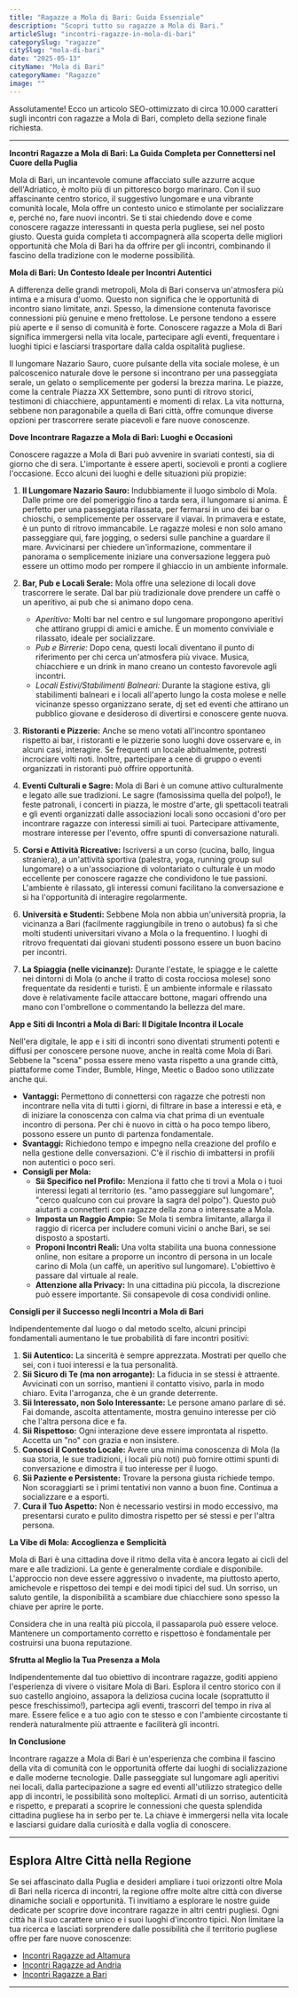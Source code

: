 ```yaml
---
title: "Ragazze a Mola di Bari: Guida Essenziale"
description: "Scopri tutto su ragazze a Mola di Bari."
articleSlug: "incontri-ragazze-in-mola-di-bari" 
categorySlug: "ragazze"
citySlug: "mola-di-bari"
date: "2025-05-13"
cityName: "Mola di Bari"
categoryName: "Ragazze"
image: ""
---
```


Assolutamente! Ecco un articolo SEO-ottimizzato di circa 10.000 caratteri sugli incontri con ragazze a Mola di Bari, completo della sezione finale richiesta.

---

**Incontri Ragazze a Mola di Bari: La Guida Completa per Connettersi nel Cuore della Puglia**

Mola di Bari, un incantevole comune affacciato sulle azzurre acque dell'Adriatico, è molto più di un pittoresco borgo marinaro. Con il suo affascinante centro storico, il suggestivo lungomare e una vibrante comunità locale, Mola offre un contesto unico e stimolante per socializzare e, perché no, fare nuovi incontri. Se ti stai chiedendo dove e come conoscere ragazze interessanti in questa perla pugliese, sei nel posto giusto. Questa guida completa ti accompagnerà alla scoperta delle migliori opportunità che Mola di Bari ha da offrire per gli incontri, combinando il fascino della tradizione con le moderne possibilità.

**Mola di Bari: Un Contesto Ideale per Incontri Autentici**

A differenza delle grandi metropoli, Mola di Bari conserva un'atmosfera più intima e a misura d'uomo. Questo non significa che le opportunità di incontro siano limitate, anzi. Spesso, la dimensione contenuta favorisce connessioni più genuine e meno frettolose. Le persone tendono a essere più aperte e il senso di comunità è forte. Conoscere ragazze a Mola di Bari significa immergersi nella vita locale, partecipare agli eventi, frequentare i luoghi tipici e lasciarsi trasportare dalla calda ospitalità pugliese.

Il lungomare Nazario Sauro, cuore pulsante della vita sociale molese, è un palcoscenico naturale dove le persone si incontrano per una passeggiata serale, un gelato o semplicemente per godersi la brezza marina. Le piazze, come la centrale Piazza XX Settembre, sono punti di ritrovo storici, testimoni di chiacchiere, appuntamenti e momenti di relax. La vita notturna, sebbene non paragonabile a quella di Bari città, offre comunque diverse opzioni per trascorrere serate piacevoli e fare nuove conoscenze.

**Dove Incontrare Ragazze a Mola di Bari: Luoghi e Occasioni**

Conoscere ragazze a Mola di Bari può avvenire in svariati contesti, sia di giorno che di sera. L'importante è essere aperti, socievoli e pronti a cogliere l'occasione. Ecco alcuni dei luoghi e delle situazioni più propizie:

1.  **Il Lungomare Nazario Sauro:** Indubbiamente il luogo simbolo di Mola. Dalle prime ore del pomeriggio fino a tarda sera, il lungomare si anima. È perfetto per una passeggiata rilassata, per fermarsi in uno dei bar o chioschi, o semplicemente per osservare il viavai. In primavera e estate, è un punto di ritrovo immancabile. Le ragazze molesi e non solo amano passeggiare qui, fare jogging, o sedersi sulle panchine a guardare il mare. Avvicinarsi per chiedere un'informazione, commentare il panorama o semplicemente iniziare una conversazione leggera può essere un ottimo modo per rompere il ghiaccio in un ambiente informale.

2.  **Bar, Pub e Locali Serale:** Mola offre una selezione di locali dove trascorrere le serate. Dal bar più tradizionale dove prendere un caffè o un aperitivo, ai pub che si animano dopo cena.
    *   *Aperitivo:* Molti bar nel centro e sul lungomare propongono aperitivi che attirano gruppi di amici e amiche. È un momento conviviale e rilassato, ideale per socializzare.
    *   *Pub e Birrerie:* Dopo cena, questi locali diventano il punto di riferimento per chi cerca un'atmosfera più vivace. Musica, chiacchiere e un drink in mano creano un contesto favorevole agli incontri.
    *   *Locali Estivi/Stabilimenti Balneari:* Durante la stagione estiva, gli stabilimenti balneari e i locali all'aperto lungo la costa molese e nelle vicinanze spesso organizzano serate, dj set ed eventi che attirano un pubblico giovane e desideroso di divertirsi e conoscere gente nuova.

3.  **Ristoranti e Pizzerie:** Anche se meno votati all'incontro spontaneo rispetto ai bar, i ristoranti e le pizzerie sono luoghi dove osservare e, in alcuni casi, interagire. Se frequenti un locale abitualmente, potresti incrociare volti noti. Inoltre, partecipare a cene di gruppo o eventi organizzati in ristoranti può offrire opportunità.

4.  **Eventi Culturali e Sagre:** Mola di Bari è un comune attivo culturalmente e legato alle sue tradizioni. Le sagre (famosissima quella del polpo!), le feste patronali, i concerti in piazza, le mostre d'arte, gli spettacoli teatrali e gli eventi organizzati dalle associazioni locali sono occasioni d'oro per incontrare ragazze con interessi simili ai tuoi. Partecipare attivamente, mostrare interesse per l'evento, offre spunti di conversazione naturali.

5.  **Corsi e Attività Ricreative:** Iscriversi a un corso (cucina, ballo, lingua straniera), a un'attività sportiva (palestra, yoga, running group sul lungomare) o a un'associazione di volontariato o culturale è un modo eccellente per conoscere ragazze che condividono le tue passioni. L'ambiente è rilassato, gli interessi comuni facilitano la conversazione e si ha l'opportunità di interagire regolarmente.

6.  **Università e Studenti:** Sebbene Mola non abbia un'università propria, la vicinanza a Bari (facilmente raggiungibile in treno o autobus) fa sì che molti studenti universitari vivano a Mola o la frequentino. I luoghi di ritrovo frequentati dai giovani studenti possono essere un buon bacino per incontri.

7.  **La Spiaggia (nelle vicinanze):** Durante l'estate, le spiagge e le calette nei dintorni di Mola (o anche il tratto di costa rocciosa molese) sono frequentate da residenti e turisti. È un ambiente informale e rilassato dove è relativamente facile attaccare bottone, magari offrendo una mano con l'ombrellone o commentando la bellezza del mare.

**App e Siti di Incontri a Mola di Bari: Il Digitale Incontra il Locale**

Nell'era digitale, le app e i siti di incontri sono diventati strumenti potenti e diffusi per conoscere persone nuove, anche in realtà come Mola di Bari. Sebbene la "scena" possa essere meno vasta rispetto a una grande città, piattaforme come Tinder, Bumble, Hinge, Meetic o Badoo sono utilizzate anche qui.

*   **Vantaggi:** Permettono di connettersi con ragazze che potresti non incontrare nella vita di tutti i giorni, di filtrare in base a interessi e età, e di iniziare la conoscenza con calma via chat prima di un eventuale incontro di persona. Per chi è nuovo in città o ha poco tempo libero, possono essere un punto di partenza fondamentale.
*   **Svantaggi:** Richiedono tempo e impegno nella creazione del profilo e nella gestione delle conversazioni. C'è il rischio di imbattersi in profili non autentici o poco seri.
*   **Consigli per Mola:**
    *   **Sii Specifico nel Profilo:** Menziona il fatto che ti trovi a Mola o i tuoi interessi legati al territorio (es. "amo passeggiare sul lungomare", "cerco qualcuno con cui provare la sagra del polpo"). Questo può aiutarti a connetterti con ragazze della zona o interessate a Mola.
    *   **Imposta un Raggio Ampio:** Se Mola ti sembra limitante, allarga il raggio di ricerca per includere comuni vicini o anche Bari, se sei disposto a spostarti.
    *   **Proponi Incontri Reali:** Una volta stabilita una buona connessione online, non esitare a proporre un incontro di persona in un locale carino di Mola (un caffè, un aperitivo sul lungomare). L'obiettivo è passare dal virtuale al reale.
    *   **Attenzione alla Privacy:** In una cittadina più piccola, la discrezione può essere importante. Sii consapevole di cosa condividi online.

**Consigli per il Successo negli Incontri a Mola di Bari**

Indipendentemente dal luogo o dal metodo scelto, alcuni principi fondamentali aumentano le tue probabilità di fare incontri positivi:

1.  **Sii Autentico:** La sincerità è sempre apprezzata. Mostrati per quello che sei, con i tuoi interessi e la tua personalità.
2.  **Sii Sicuro di Te (ma non arrogante):** La fiducia in se stessi è attraente. Avvicinati con un sorriso, mantieni il contatto visivo, parla in modo chiaro. Evita l'arroganza, che è un grande deterrente.
3.  **Sii Interessato, non Solo Interessante:** Le persone amano parlare di sé. Fai domande, ascolta attentamente, mostra genuino interesse per ciò che l'altra persona dice e fa.
4.  **Sii Rispettoso:** Ogni interazione deve essere improntata al rispetto. Accetta un "no" con grazia e non insistere.
5.  **Conosci il Contesto Locale:** Avere una minima conoscenza di Mola (la sua storia, le sue tradizioni, i locali più noti) può fornire ottimi spunti di conversazione e dimostra il tuo interesse per il luogo.
6.  **Sii Paziente e Persistente:** Trovare la persona giusta richiede tempo. Non scoraggiarti se i primi tentativi non vanno a buon fine. Continua a socializzare e a esporti.
7.  **Cura il Tuo Aspetto:** Non è necessario vestirsi in modo eccessivo, ma presentarsi curato e pulito dimostra rispetto per sé stessi e per l'altra persona.

**La Vibe di Mola: Accoglienza e Semplicità**

Mola di Bari è una cittadina dove il ritmo della vita è ancora legato ai cicli del mare e alle tradizioni. La gente è generalmente cordiale e disponibile. L'approccio non deve essere aggressivo o invadente, ma piuttosto aperto, amichevole e rispettoso dei tempi e dei modi tipici del sud. Un sorriso, un saluto gentile, la disponibilità a scambiare due chiacchiere sono spesso la chiave per aprire le porte.

Considera che in una realtà più piccola, il passaparola può essere veloce. Mantenere un comportamento corretto e rispettoso è fondamentale per costruirsi una buona reputazione.

**Sfrutta al Meglio la Tua Presenza a Mola**

Indipendentemente dal tuo obiettivo di incontrare ragazze, goditi appieno l'esperienza di vivere o visitare Mola di Bari. Esplora il centro storico con il suo castello angioino, assapora la deliziosa cucina locale (soprattutto il pesce freschissimo!), partecipa agli eventi, trascorri del tempo in riva al mare. Essere felice e a tuo agio con te stesso e con l'ambiente circostante ti renderà naturalmente più attraente e faciliterà gli incontri.

**In Conclusione**

Incontrare ragazze a Mola di Bari è un'esperienza che combina il fascino della vita di comunità con le opportunità offerte dai luoghi di socializzazione e dalle moderne tecnologie. Dalle passeggiate sul lungomare agli aperitivi nei locali, dalla partecipazione a sagre ed eventi all'utilizzo strategico delle app di incontri, le possibilità sono molteplici. Armati di un sorriso, autenticità e rispetto, e preparati a scoprire le connessioni che questa splendida cittadina pugliese ha in serbo per te. La chiave è immergersi nella vita locale e lasciarsi guidare dalla curiosità e dalla voglia di conoscere.

---

## Esplora Altre Città nella Regione

Se sei affascinato dalla Puglia e desideri ampliare i tuoi orizzonti oltre Mola di Bari nella ricerca di incontri, la regione offre molte altre città con diverse dinamiche sociali e opportunità. Ti invitiamo a esplorare le nostre guide dedicate per scoprire dove incontrare ragazze in altri centri pugliesi. Ogni città ha il suo carattere unico e i suoi luoghi d'incontro tipici. Non limitare la tua ricerca e lasciati sorprendere dalle possibilità che il territorio pugliese offre per fare nuove conoscenze:

*   [Incontri Ragazze ad Altamura](/altamura/ragazze/incontri-ragazze-in-altamura)
*   [Incontri Ragazze ad Andria](/andria/ragazze/incontri-ragazze-in-andria)
*   [Incontri Ragazze a Bari](/bari/ragazze/incontri-ragazze-in-bari)

---
